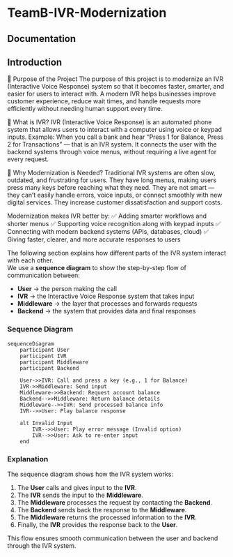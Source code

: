 # TeamB-IVR-Modernization
## Documentation
## Introduction

📌 Purpose of the Project
The purpose of this project is to modernize an IVR (Interactive Voice Response) system so that it becomes faster, smarter, and easier for users to interact with.
A modern IVR helps businesses improve customer experience, reduce wait times, and handle requests more efficiently without needing human support every time.

📌 What is IVR?
IVR (Interactive Voice Response) is an automated phone system that allows users to interact with a computer using voice or keypad inputs.
Example: When you call a bank and hear “Press 1 for Balance, Press 2 for Transactions” — that is an IVR system.
It connects the user with the backend systems through voice menus, without requiring a live agent for every request.

📌 Why Modernization is Needed?
Traditional IVR systems are often slow, outdated, and frustrating for users.
They have long menus, making users press many keys before reaching what they need.
They are not smart — they can’t easily handle errors, voice inputs, or connect smoothly with new digital services.
They increase customer dissatisfaction and support costs.

Modernization makes IVR better by:
✅ Adding smarter workflows and shorter menus
✅ Supporting voice recognition along with keypad inputs
✅ Connecting with modern backend systems (APIs, databases, cloud)
✅ Giving faster, clearer, and more accurate responses to users

The following section explains how different parts of the IVR system interact with each other.  
We use a **sequence diagram** to show the step-by-step flow of communication between:  

- **User** → the person making the call  
- **IVR** → the Interactive Voice Response system that takes input  
- **Middleware** → the layer that processes and forwards requests  
- **Backend** → the system that provides data and final responses  

### Sequence Diagram

```mermaid
sequenceDiagram
    participant User
    participant IVR
    participant Middleware
    participant Backend

    User->>IVR: Call and press a key (e.g., 1 for Balance)
    IVR->>Middleware: Send input
    Middleware->>Backend: Request account balance
    Backend-->>Middleware: Return balance details
    Middleware-->>IVR: Send processed balance info
    IVR-->>User: Play balance response

    alt Invalid Input
        IVR-->>User: Play error message (Invalid option)
        IVR-->>User: Ask to re-enter input
    end

```

### Explanation
The sequence diagram shows how the IVR system works:
1. The **User** calls and gives input to the **IVR**.
2. The **IVR** sends the input to the **Middleware**.
3. The **Middleware** processes the request by contacting the **Backend**.
4. The **Backend** sends back the response to the **Middleware**.
5. The **Middleware** returns the processed information to the **IVR**.
6. Finally, the **IVR** provides the response back to the **User**.

This flow ensures smooth communication between the user and backend through the IVR system.
